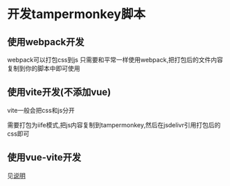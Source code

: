# 开发tampermonkey脚本

## 使用webpack开发

webpack可以打包css到js
只需要和平常一样使用webpack,把打包后的文件内容复制到你的脚本中即可使用

## 使用vite开发(不添加vue)

vite一般会把css和js分开

需要打包为iife模式,把js内容复制到tampermonkey,然后在jsdelivr引用打包后的css即可

## 使用vue-vite开发

见[说明](./monkey-vue/README.md)
